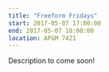 ```yaml
---
title: "Freeform Fridays"
start: 2017-05-07 17:00:00
end: 2017-05-07 18:00:00
location: AP&M 7421
---
```


Description to come soon!